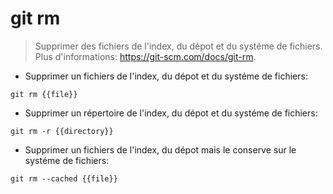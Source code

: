 # git rm

> Supprimer des fichiers de l'index, du dépot et du systéme de fichiers.
> Plus d'informations: <https://git-scm.com/docs/git-rm>.

- Supprimer un fichiers de l'index, du dépot et du systéme de fichiers:

`git rm {{file}}`

- Supprimer un répertoire de l'index, du dépot et du systéme de fichiers:

`git rm -r {{directory}}`

- Supprimer un fichiers de l'index, du dépot mais le conserve sur le systéme de fichiers:

`git rm --cached {{file}}`
